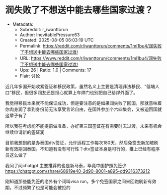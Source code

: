 # 润失败了不想送中能去哪些国家过渡？

- Metadata:
  - Subreddit: r_iwanttorun
  - Author: InevitablePressure63
  - Created: 2025-08-05 06:03:19 UTC
  - Permalink: https://reddit.com/r/iwanttorun/comments/1mi1bu4/润失败了不想送中能去哪些国家过渡/
  - URL: https://www.reddit.com/r/iwanttorun/comments/1mi1bu4/润失败了不想送中能去哪些国家过渡/
  - Ups: 26 | Ratio: 1.0 | Comments: 17
  - Flair: 讨论


近几年多国开始收紧签证和移民政策，虽然名义上主要是清理非法移民、“低端人口”移民，但很多润友还是担心就算上车焊门也别把自己给焊外面了。

我觉得移民本来就不能保证成功，但是要注意的是如果润失败了回国，那就意味着你肉身润了拿到身份前无法享受言论自由，在国外参加个六四集会，又被迫回国就这辈子有了

所以我在考虑能不能提前做准备，办好第三国签证在有需要时去过渡，未来有机会继续申请新的签证润

目前我想到的是办泰国dtv签证，允许远程工作每次180天，然后免签去新加坡刷新有效期回泰国。不知道有没有可行性？dtv签证本身是可行的，推上已经有程序员这么做了

我问了问chatgpt 主要推荐的也是新马泰，毕竟中国护照免签少
<https://chatgpt.com/share/68919e40-2d90-8001-a895-dd9316373212>

刚知道那些能免签的老外有个词叫visa
run，多个免签国家之间来回跑刷新有效期，不过频繁了也是可能会被拒的


